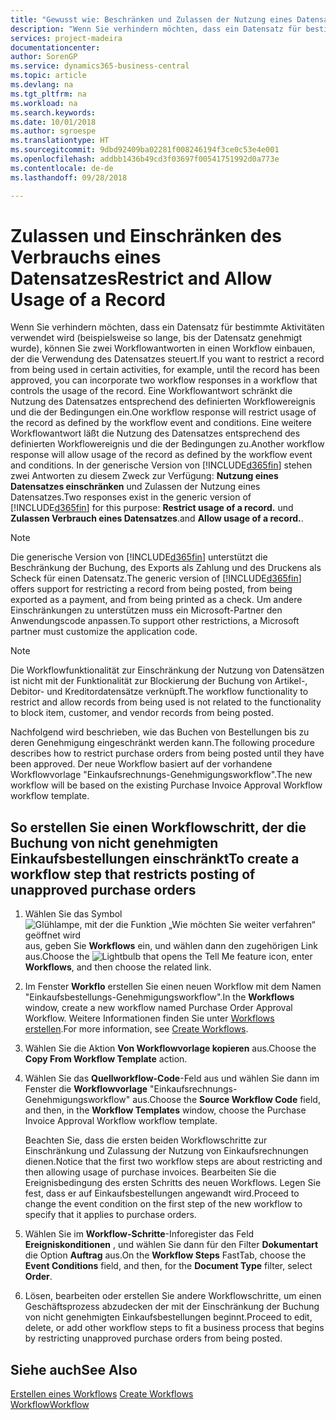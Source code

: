 ```yaml
---
title: "Gewusst wie: Beschränken und Zulassen der Nutzung eines Datensatzes | Microsoft Docs"
description: "Wenn Sie verhindern möchten, dass ein Datensatz für bestimmte Aktivitäten verwendet wird (beispielsweise so lange, bis der Datensatz genehmigt wurde), können Sie zwei Workflowantworten in einen Workflow einbauen, der die Verwendung des Datensatzes steuert."
services: project-madeira
documentationcenter: 
author: SorenGP
ms.service: dynamics365-business-central
ms.topic: article
ms.devlang: na
ms.tgt_pltfrm: na
ms.workload: na
ms.search.keywords: 
ms.date: 10/01/2018
ms.author: sgroespe
ms.translationtype: HT
ms.sourcegitcommit: 9dbd92409ba02281f008246194f3ce0c53e4e001
ms.openlocfilehash: addbb1436b49cd3f03697f00541751992d0a773e
ms.contentlocale: de-de
ms.lasthandoff: 09/28/2018

---
```

# <a name="restrict-and-allow-usage-of-a-record"></a><span data-ttu-id="4ad95-103">Zulassen und Einschränken des Verbrauchs eines Datensatzes</span><span class="sxs-lookup"><span data-stu-id="4ad95-103">Restrict and Allow Usage of a Record</span></span>
<span data-ttu-id="4ad95-104">Wenn Sie verhindern möchten, dass ein Datensatz für bestimmte Aktivitäten verwendet wird (beispielsweise so lange, bis der Datensatz genehmigt wurde), können Sie zwei Workflowantworten in einen Workflow einbauen, der die Verwendung des Datensatzes steuert.</span><span class="sxs-lookup"><span data-stu-id="4ad95-104">If you want to restrict a record from being used in certain activities, for example, until the record has been approved, you can incorporate two workflow responses in a workflow that controls the usage of the record.</span></span> <span data-ttu-id="4ad95-105">Eine Workflowantwort schränkt die Nutzung des Datensatzes entsprechend des definierten Workflowereignis und die der Bedingungen ein.</span><span class="sxs-lookup"><span data-stu-id="4ad95-105">One workflow response will restrict usage of the record as defined by the workflow event and conditions.</span></span> <span data-ttu-id="4ad95-106">Eine weitere Workflowantwort läßt die Nutzung des Datensatzes entsprechend des definierten Workflowereignis und die der Bedingungen zu.</span><span class="sxs-lookup"><span data-stu-id="4ad95-106">Another workflow response will allow usage of the record as defined by the workflow event and conditions.</span></span> <span data-ttu-id="4ad95-107">In der generische Version von [!INCLUDE[d365fin](includes/d365fin_md.md)] stehen zwei Antworten zu diesem Zweck zur Verfügung: **Nutzung eines Datensatzes einschränken** und Zulassen der Nutzung eines Datensatzes.</span><span class="sxs-lookup"><span data-stu-id="4ad95-107">Two responses exist in the generic version of [!INCLUDE[d365fin](includes/d365fin_md.md)] for this purpose: **Restrict usage of a record.**</span></span> <span data-ttu-id="4ad95-108">und **Zulassen Verbrauch eines Datensatzes**.</span><span class="sxs-lookup"><span data-stu-id="4ad95-108">and **Allow usage of a record.**.</span></span>

> [!NOTE]  
>  <span data-ttu-id="4ad95-109">Die generische Version von [!INCLUDE[d365fin](includes/d365fin_md.md)] unterstützt die Beschränkung der Buchung, des Exports als Zahlung und des Druckens als Scheck für einen Datensatz.</span><span class="sxs-lookup"><span data-stu-id="4ad95-109">The generic version of [!INCLUDE[d365fin](includes/d365fin_md.md)] offers support for restricting a record from being posted, from being exported as a payment, and from being printed as a check.</span></span> <span data-ttu-id="4ad95-110">Um andere Einschränkungen zu unterstützen muss ein Microsoft-Partner den Anwendungscode anpassen.</span><span class="sxs-lookup"><span data-stu-id="4ad95-110">To support other restrictions, a Microsoft partner must customize the application code.</span></span>  

> [!NOTE]  
>  <span data-ttu-id="4ad95-111">Die Workflowfunktionalität zur Einschränkung der Nutzung von Datensätzen ist nicht mit der Funktionalität zur Blockierung der Buchung von Artikel-, Debitor- und Kreditordatensätze verknüpft.</span><span class="sxs-lookup"><span data-stu-id="4ad95-111">The workflow functionality to restrict and allow records from being used is not related to the functionality to block item, customer, and vendor records from being posted.</span></span>

<span data-ttu-id="4ad95-112">Nachfolgend wird beschrieben, wie das Buchen von Bestellungen bis zu deren Genehmigung eingeschränkt werden kann.</span><span class="sxs-lookup"><span data-stu-id="4ad95-112">The following procedure describes how to restrict purchase orders from being posted until they have been approved.</span></span> <span data-ttu-id="4ad95-113">Der neue Workflow basiert auf der vorhandene Workflowvorlage "Einkaufsrechnungs-Genehmigungsworkflow".</span><span class="sxs-lookup"><span data-stu-id="4ad95-113">The new workflow will be based on the existing Purchase Invoice Approval Workflow workflow template.</span></span>  

## <a name="to-create-a-workflow-step-that-restricts-posting-of-unapproved-purchase-orders"></a><span data-ttu-id="4ad95-114">So erstellen Sie einen Workflowschritt, der die Buchung von nicht genehmigten Einkaufsbestellungen einschränkt</span><span class="sxs-lookup"><span data-stu-id="4ad95-114">To create a workflow step that restricts posting of unapproved purchase orders</span></span>  
1. <span data-ttu-id="4ad95-115">Wählen Sie das Symbol ![Glühlampe, mit der die Funktion „Wie möchten Sie weiter verfahren“ geöffnet wird](media/ui-search/search_small.png "Wie möchten Sie weiter verfahren?") aus, geben Sie **Workflows** ein, und wählen dann den zugehörigen Link aus.</span><span class="sxs-lookup"><span data-stu-id="4ad95-115">Choose the ![Lightbulb that opens the Tell Me feature](media/ui-search/search_small.png "Tell me what you want to do") icon, enter **Workflows**, and then choose the related link.</span></span>  
2. <span data-ttu-id="4ad95-116">Im Fenster **Workflo** erstellen Sie einen neuen Workflow mit dem Namen "Einkaufsbestellungs-Genehmigungsworkflow".</span><span class="sxs-lookup"><span data-stu-id="4ad95-116">In the **Workflows** window, create a new workflow named Purchase Order Approval Workflow.</span></span> <span data-ttu-id="4ad95-117">Weitere Informationen finden Sie unter [Workflows erstellen](across-how-to-create-workflows.md).</span><span class="sxs-lookup"><span data-stu-id="4ad95-117">For more information, see [Create Workflows](across-how-to-create-workflows.md).</span></span>  
3. <span data-ttu-id="4ad95-118">Wählen Sie die Aktion **Von Workflowvorlage kopieren** aus.</span><span class="sxs-lookup"><span data-stu-id="4ad95-118">Choose the **Copy From Workflow Template** action.</span></span>  
4. <span data-ttu-id="4ad95-119">Wählen Sie das **Quellworkflow-Code**-Feld aus und wählen Sie dann im Fenster die **Workflowvorlage** "Einkaufsrechnungs-Genehmigungsworkflow" aus.</span><span class="sxs-lookup"><span data-stu-id="4ad95-119">Choose the **Source Workflow Code** field, and then, in the **Workflow Templates** window, choose the Purchase Invoice Approval Workflow workflow template.</span></span>  

     <span data-ttu-id="4ad95-120">Beachten Sie, dass die ersten beiden Workflowschritte zur Einschränkung und Zulassung der Nutzung von Einkaufsrechnungen dienen.</span><span class="sxs-lookup"><span data-stu-id="4ad95-120">Notice that the first two workflow steps are about restricting and then allowing usage of purchase invoices.</span></span> <span data-ttu-id="4ad95-121">Bearbeiten Sie die Ereignisbedingung des ersten Schritts des neuen Workflows. Legen Sie fest, dass er auf Einkaufsbestellungen angewandt wird.</span><span class="sxs-lookup"><span data-stu-id="4ad95-121">Proceed to change the event condition on the first step of the new workflow to specify that it applies to purchase orders.</span></span>  
5. <span data-ttu-id="4ad95-122">Wählen Sie im **Workflow-Schritte**-Inforegister das Feld **Ereigniskonditionen** , und wählen Sie dann für den Filter **Dokumentart** die Option **Auftrag** aus.</span><span class="sxs-lookup"><span data-stu-id="4ad95-122">On the **Workflow Steps** FastTab, choose the **Event Conditions** field, and then, for the **Document Type** filter, select **Order**.</span></span>  
6. <span data-ttu-id="4ad95-123">Lösen, bearbeiten oder erstellen Sie andere Workflowschritte, um einen Geschäftsprozess abzudecken der mit der Einschränkung der Buchung von nicht genehmigten Einkaufsbestellungen beginnt.</span><span class="sxs-lookup"><span data-stu-id="4ad95-123">Proceed to edit, delete, or add other workflow steps to fit a business process that begins by restricting unapproved purchase orders from being posted.</span></span>  

## <a name="see-also"></a><span data-ttu-id="4ad95-124">Siehe auch</span><span class="sxs-lookup"><span data-stu-id="4ad95-124">See Also</span></span>  
<span data-ttu-id="4ad95-125">[Erstellen eines Workflows](across-how-to-create-workflows.md) </span><span class="sxs-lookup"><span data-stu-id="4ad95-125">[Create Workflows](across-how-to-create-workflows.md) </span></span>  
[<span data-ttu-id="4ad95-126">Workflow</span><span class="sxs-lookup"><span data-stu-id="4ad95-126">Workflow</span></span>](across-workflow.md)   

